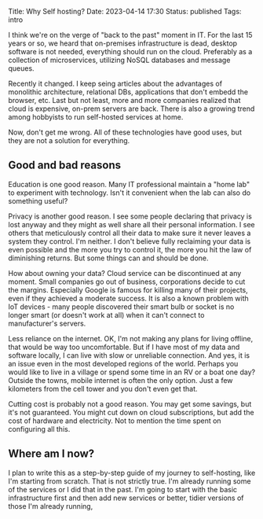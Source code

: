 Title: Why Self hosting?
Date: 2023-04-14 17:30
Status: published
Tags: intro

I think we're on the verge of "back to the past" moment in IT. For the last 15 years or so, we heard that on-premises infrastructure is dead,
desktop software is not needed, everything should run on the cloud. Preferably as a collection of microservices, utilizing NoSQL databases
and message queues.

Recently it changed. I keep seing articles about the advantages of monolithic architecture, relational DBs, applications that don't embedd the
browser, etc. Last but not least, more and more companies realized that cloud is expensive, on-prem servers are back. 
There is also a growing trend among hobbyists to run self-hosted services at home.

Now, don't get me wrong. All of these technologies have good uses, but they are not a solution for everything.

## Good and bad reasons

Education is one good reason. Many IT professional maintain a "home lab" to experiment with technology. Isn't it convenient when the lab
can also do something useful?

Privacy is another good reason. I see some people  declaring that privacy is lost anyway and they might as well share all their personal information.
I see others that meticulously control all their data to make sure it never leaves a system they control. I'm neither. I don't believe fully reclaiming
your data is even possible and the more you try to control it, the more you hit the law of diminishing returns. But some things can and should be
done.

How about owning your data? Cloud service can be discontinued at any moment. Small companies go out of business, corporations
decide to cut the margins. Especially Google is famous for killing many of their projects, even if they achieved a moderate success.
It is also a known problem with IoT devices - many people discovered their smart bulb or socket is no longer smart (or doesn't work at all)
when it can't connect to manufacturer's servers. 

Less reliance on the internet. OK, I'm not making any plans for living offline, that would be way too uncomfortable. But if I have most
of my data and software locally, I can live with slow or unreliable connection. And yes, it is an issue even in the most developed regions
of the world. Perhaps you would like to live in a village or spend some time in an RV or a boat one day? Outside the towns, mobile
internet is often the only option. Just a few kilometers from the cell tower and you don't even get that. 

Cutting cost is probably not a good reason. You may get some savings, but it's not guaranteed. You might cut down on cloud subscriptions,
but add the cost of hardware and electricity. Not to mention the time spent on configuring all this.

## Where am I now?

I plan to write this as a step-by-step guide of my journey to self-hosting, like I'm starting from scratch. That is not strictly true. 
I'm already running some of the services or I did that in the past. I'm going to start with the basic infrastructure first and then 
add new services or better, tidier versions of those I'm already running,
